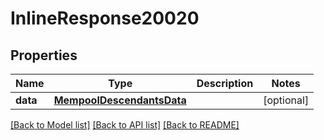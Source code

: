 # InlineResponse20020

## Properties
Name | Type | Description | Notes
------------ | ------------- | ------------- | -------------
**data** | [**MempoolDescendantsData**](MempoolDescendantsData.md) |  | [optional] 

[[Back to Model list]](../README.md#documentation-for-models) [[Back to API list]](../README.md#documentation-for-api-endpoints) [[Back to README]](../README.md)

